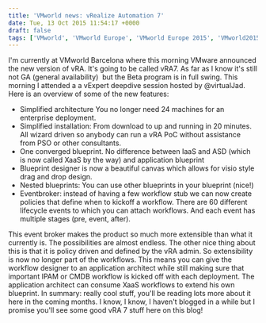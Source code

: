 ```yaml
---
title: 'VMworld news: vRealize Automation 7'
date: Tue, 13 Oct 2015 11:54:17 +0000
draft: false
tags: ['VMworld', 'VMworld Europe', 'VMworld Europe 2015', 'VMworld2015', 'vRA', 'vRA7', 'vRealize', 'vRealize Automation', 'vRealize Automation']
---
```


I'm currently at VMworld Barcelona where this morning VMware announced the new version of vRA. It's going to be called vRA7. As far as I know it's still not GA (general availability)  but the Beta program is in full swing. This morning I attended a a vExpert deepdive session hosted by @virtualJad. Here is an overview of some of the new features:

*   Simplified architecture You no longer need 24 machines for an enterprise deployment.
*   Simplified installation: From download to up and running in 20 minutes. All wizard driven so anybody can run a vRA PoC without assistance from PSO or other consultants.
*   One converged blueprint. No difference between IaaS and ASD (which is now called XaaS by the way) and application blueprint
*   Blueprint designer is now a beautiful canvas which allows for visio style drag and drop design.
*   Nested blueprints: You can use other blueprints in your blueprint (nice!)
*   Eventbroker: instead of having a few workflow stub we can now create policies that define when to kickoff a workflow. There are 60 different lifecycle events to which you can attach workflows. And each event has multiple stages (pre, event, after).

This event broker makes the product so much more extensible than what it currently is. The possibilities are almost endless. The other nice thing about this is that it is policy driven and defined by the vRA admin. So extensibility is now no longer part of the workflows. This means you can give the workflow designer to an application architect while still making sure that important IPAM or CMDB workflow is kicked off with each deployment. The application architect can consume XaaS workflows to extend his own blueprint. In summary: really cool stuff, you'll be reading lots more about it here in the coming months. I know, I know, I haven't blogged in a while but I promise you'll see some good vRA 7 stuff here on this blog!